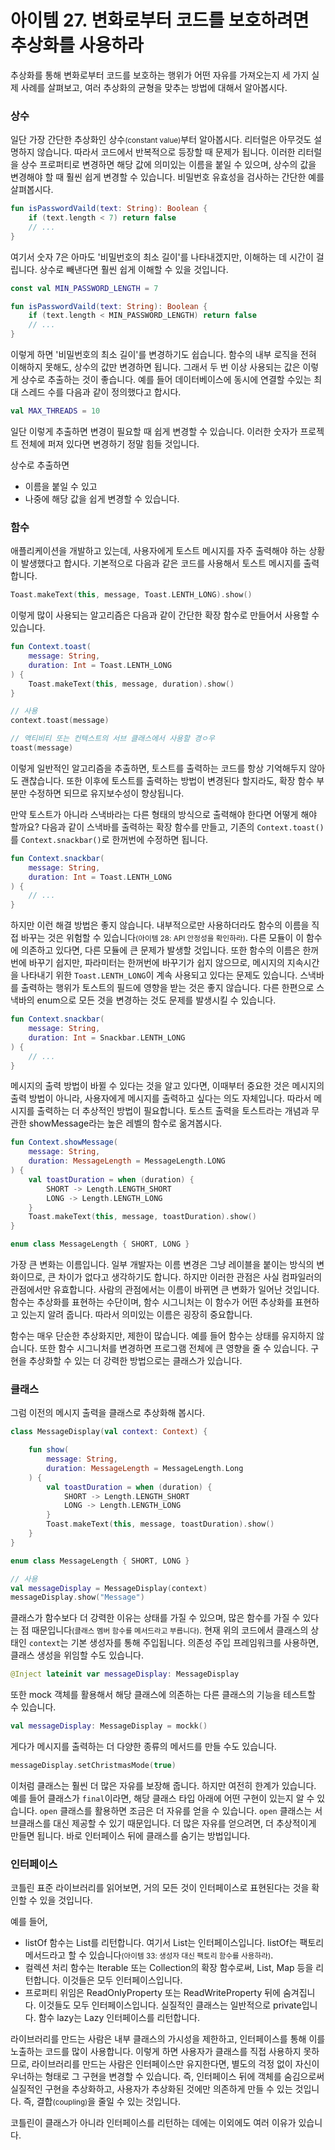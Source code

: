 # 아이템 27. 변화로부터 코드를 보호하려면 추상화를 사용하라

추상화를 통해 변화로부터 코드를 보호하는 행위가 어떤 자유를 가져오는지 세 가지 실제 사례를 살펴보고, 여러 추상화의 균형을 맞추는 방법에 대해서 알아봅시다.

### 상수

일단 가장 간단한 추상화인 상수<small>(constant value)</small>부터 알아봅시다. 리터럴은 아무것도 설명하지 않습니다. 따라서 코드에서 반복적으로 등장할 때 문제가 됩니다. 이러한 리터럴을 상수 프로퍼티로 변경하면 해당 값에 의미있는 이름을 붙일 수 있으며, 상수의 값을 변경해야 할 때 훨씬 쉽게 변경할 수 있습니다. 비밀번호 유효성을 검사하는 간단한 예를 살펴봅시다.

```kotlin
fun isPasswordVaild(text: String): Boolean {
    if (text.length < 7) return false
    // ...
}
```

여기서 숫자 7은 아마도 '비밀번호의 최소 길이'를 나타내겠지만, 이해하는 데 시간이 걸립니다. 상수로 빼낸다면 훨씬 쉽게 이해할 수 있을 것입니다.

```kotlin
const val MIN_PASSWORD_LENGTH = 7

fun isPasswordVaild(text: String): Boolean {
    if (text.length < MIN_PASSWORD_LENGTH) return false
    // ...
}
```

이렇게 하면 '비밀번호의 최소 길이'를 변경하기도 쉽습니다. 함수의 내부 로직을 전혀 이해하지 못해도, 상수의 값만 변경하면 됩니다. 그래서 두 번 이상 사용되는 값은 이렇게 상수로 추출하는 것이 좋습니다. 예를 들어 데이터베이스에 동시에 연결할 수있는 최대 스레드 수를 다음과 같이 정의했다고 합시다.

```kotlin
val MAX_THREADS = 10
```

일단 이렇게 추출하면 변경이 필요할 때 쉽게 변경할 수 있습니다. 이러한 숫자가 프로젝트 전체에 퍼져 있다면 변경하기 정말 힘들 것입니다.

상수로 추출하면
- 이름을 붙일 수 있고
- 나중에 해당 값을 쉽게 변경할 수 있습니다.

### 함수

애플리케이션을 개발하고 있는데, 사용자에게 토스트 메시지를 자주 출력해야 하는 상황이 발생했다고 합시다. 기본적으로 다음과 같은 코드를 사용해서 토스트 메시지를 출력합니다.

```kotlin
Toast.makeText(this, message, Toast.LENTH_LONG).show()
```

이렇게 많이 사용되는 알고리즘은 다음과 같이 간단한 확장 함수로 만들어서 사용할 수 있습니다.

```kotlin
fun Context.toast(
    message: String,
    duration: Int = Toast.LENTH_LONG
) {
    Toast.makeText(this, message, duration).show()
}

// 사용
context.toast(message)

// 액티비티 또는 컨텍스트의 서브 클래스에서 사용할 경ㅇ우
toast(message)
```

이렇게 일반적인 알고리즘을 추출하면, 토스트를 출력하는 코드를 항상 기억해두지 않아도 괜찮습니다. 또한 이후에 토스트를 출력하는 방법이 변경된다 할지라도, 확장 함수 부분만 수정하면 되므로 유지보수성이 향상됩니다.

만약 토스트가 아니라 스낵바라는 다른 형태의 방식으로 출력해야 한다면 어떻게 해야 할까요? 다음과 같이 스낵바를 출력하는 확장 함수를 만들고, 기존의 `Context.toast()`를 `Context.snackbar()`로 한꺼번에 수정하면 됩니다.

```kotlin
fun Context.snackbar(
    message: String,
    duration: Int = Toast.LENTH_LONG
) {
    // ...
}
```

하지만 이런 해결 방법은 좋지 않습니다. 내부적으로만 사용하더라도 함수의 이름을 직접 바꾸는 것은 위험할 수 있습니다<small>(아이템 28: API 안정성을 확인하라)</small>. 다른 모듈이 이 함수에 의존하고 있다면, 다른 모듈에 큰 문제가 발생할 것입니다. 또한 함수의 이름은 한꺼번에 바꾸기 쉽지만, 파라미터는 한꺼번에 바꾸기가 쉽지 않으므로, 메시지의 지속시간을 나타내기 위한 `Toast.LENTH_LONG`이 계속 사용되고 있다는 문제도 있습니다. 스낵바를 출력하는 행위가 토스트의 필드에 영향을 받는 것은 좋지 않습니다. 다른 한편으로 스낵바의 enum으로 모든 것을 변경하는 것도 문제를 발생시킬 수 있습니다.

```kotlin
fun Context.snackbar(
    message: String,
    duration: Int = Snackbar.LENTH_LONG
) {
    // ...
}
```

메시지의 출력 방법이 바뀔 수 있다는 것을 알고 있다면, 이때부터 중요한 것은 메시지의 출력 방법이 아니라, 사용자에게 메시지를 출력하고 싶다는 의도 자체입니다. 따라서 메시지를 출력하는 더 추상적인 방법이 필요합니다. 토스트 출력을 토스트라는 개념과 무관한 showMessage라는 높은 레벨의 함수로 옮겨봅시다.

```kotlin
fun Context.showMessage(
    message: String,
    duration: MessageLength = MessageLength.LONG
) {
    val toastDuration = when (duration) {
        SHORT -> Length.LENGTH_SHORT
        LONG -> Length.LENGTH_LONG
    }
    Toast.makeText(this, message, toastDuration).show()
}

enum class MessageLength { SHORT, LONG }
```

가장 큰 변화는 이름입니다. 일부 개발자는 이름 변경은 그냥 레이블을 붙이는 방식의 변화이므로, 큰 차이가 없다고 생각하기도 합니다. 하지만 이러한 관점은 사실 컴파일러의 관점에서만 유효합니다. 사람의 관점에서는 이름이 바뀌면 큰 변화가 일어난 것입니다. 함수는 추상화를 표현하는 수단이며, 함수 시그니처는 이 함수가 어떤 추상화를 표현하고 있는지 알려 줍니다. 따라서 의미있는 이름은 굉장히 중요합니다.

함수는 매우 단순한 추상화지만, 제한이 많습니다. 예를 들어 함수는 상태를 유지하지 않습니다. 또한 함수 시그니처를 변경하면 프로그램 전체에 큰 영향을 줄 수 있습니다. 구현을 추상화할 수 있는 더 강력한 방법으로는 클래스가 있습니다.

### 클래스

그럼 이전의 메시지 출력을 클래스로 추상화해 봅시다.

```kotlin
class MessageDisplay(val context: Context) {

    fun show(
        message: String,
        duration: MessageLength = MessageLength.Long
    ) {
        val toastDuration = when (duration) {
            SHORT -> Length.LENGTH_SHORT
            LONG -> Length.LENGTH_LONG
        }
        Toast.makeText(this, message, toastDuration).show()
    }
}

enum class MessageLength { SHORT, LONG }

// 사용
val messageDisplay = MessageDisplay(context)
messageDisplay.show("Message")
```

클래스가 함수보다 더 강력한 이유는 상태를 가질 수 있으며, 많은 함수를 가질 수 있다는 점 때문입니다<small>(클래스 멤버 함수를 메서드라고 부릅니다)</small>. 현재 위의 코드에서 클래스의 상태인 `context`는 기본 생성자를 통해 주입됩니다. 의존성 주입 프레임워크를 사용하면, 클래스 생성을 위임할 수도 있습니다.

```kotlin
@Inject lateinit var messageDisplay: MessageDisplay
```

또한 mock 객체를 활용해서 해당 클래스에 의존하는 다른 클래스의 기능을 테스트할 수 있습니다.

```kotlin
val messageDisplay: MessageDisplay = mockk()
```

게다가 메시지를 출력하는 더 다양한 종류의 메서드를 만들 수도 있습니다.

```kotlin
messageDisplay.setChristmasMode(true)
```

이처럼 클래스는 훨씬 더 많은 자유를 보장해 줍니다. 하지만 여전히 한계가 있습니다. 예를 들어 클래스가 `final`이라면, 해당 클래스 타입 아래에 어떤 구현이 있는지 알 수 있습니다. `open` 클래스를 활용하면 조금은 더 자유를 얻을 수 있습니다. `open` 클래스는 서브클래스를 대신 제공할 수 있기 때문입니다. 더 많은 자유를 얻으려면, 더 추상적이게 만들면 됩니다. 바로 인터페이스 뒤에 클래스를 숨기는 방법입니다.

### 인터페이스

코틀린 표준 라이브러리를 읽어보면, 거의 모든 것이 인터페이스로 표현된다는 것을 확인할 수 있을 것입니다.

예를 들어,
- listOf 함수는 List를 리턴합니다. 여기서 List는 인터페이스입니다. listOf는 팩토리 메서드라고 할 수 있습니다<small>(아이템 33: 생성자 대신 팩토리 함수를 사용하라)</small>.
- 컬렉션 처리 함수는 Iterable 또는 Collection의 확장 함수로써, List, Map 등을 리턴합니다. 이것들은 모두 인터페이스입니다.
- 프로퍼티 위임은 ReadOnlyProperty 또는 ReadWriteProperty 뒤에 숨겨집니다. 이것들도 모두 인터페이스입니다. 실질적인 클래스는 일반적으로 private입니다. 함수 lazy는 Lazy 인터페이스를 리턴합니다.

라이브러리를 만드는 사람은 내부 클래스의 가시성을 제한하고, 인터페이스를 통해 이를 노출하는 코드를 많이 사용합니다. 이렇게 하면 사용자가 클래스를 직접 사용하지 못하므로, 라이브러리를 만드는 사람은 인터페이스만 유지한다면, 별도의 걱정 없이 자신이 우너하는 형태로 그 구현을 변경할 수 있습니다. 즉, 인터페이스 뒤에 객체를 숨김으로써 실질적인 구현을 추상화하고, 사용자가 추상화된 것에만 의존하게 만들 수 있는 것입니다. 즉, 결합<small>(coupling)</small>을 줄일 수 있는 것입니다.

코틀린이 클래스가 아니라 인터페이스를 리턴하는 데에는 이외에도 여러 이유가 있습니다.